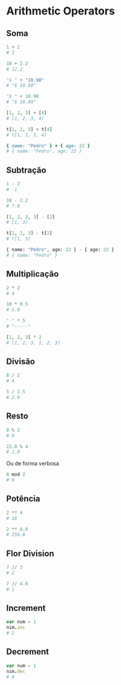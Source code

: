 # Arithmetic Operators

## Soma

```python
1 + 2
# 3
```

```python
10 + 2.2
# 12.2
```

```python
"$ " + "10.90"
# "$ 10.90"
```

```python
"$ " + 10.90
# "$ 10.90"
```

```python
[1, 2, 3] + [4]
# [1, 2, 3, 4]
```

```python
t[1, 2, 3] + t[4]
# t[1, 2, 3, 4]
```

```ruby
{ name: "Pedro" } + { age: 22 }
# { name: "Pedro", age: 22 }
```

## Subtração

```python
1 - 2
# -1
```

```python
10 - 2.2
# 7.8
```

```python
[1, 2, 2, 3] - [2]
# [1, 3]
```

```python
t[1, 2, 3] - t[2]
# t[1, 3]
```

```python
{ name: "Pedro", age: 22 } - { age: 22 }
# { name: "Pedro" }
```

## Multiplicação

```python
2 * 2
# 4
```

```python
10 * 0.5
# 5.0
```

```python
"-" * 5
# "-----"
```

```python
[1, 2, 3] * 2
# [1, 2, 3, 1, 2, 3]
```

## Divisão

```python
8 / 2
# 4
```

```python
5 / 2.5
# 2.0
```

## Resto

```python
8 % 2
# 0
```

```python
22.0 % 4
# 2.0
```

Ou de forma verbosa

```python
8 mod 2
# 0
```

## Potência

```python
2 ** 4
# 16
```

```python
2 ** 8.0
# 256.0
```

## Flor Division

```python
7 // 3
# 2
```

```python
7 // 4.0
# 1
```

## Increment

```nim
var num = 1
nim.inc
# 2
```

## Decrement

```nim
var num = 1
nim.dec
# 0
```
